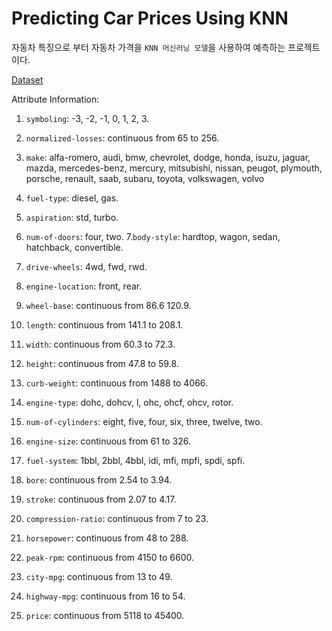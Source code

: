 # Predicting Car Prices Using KNN

자동차 특징으로 부터 자동차 가격을 `KNN 머신러닝 모델`을 사용하여 예측하는 프로젝트이다.

[Dataset](https://archive.ics.uci.edu/ml/datasets/automobile)


Attribute Information:

1. `symboling`: -3, -2, -1, 0, 1, 2, 3. 
2. `normalized-losses`: continuous from 65 to 256. 
3. `make`: 
alfa-romero, audi, bmw, chevrolet, dodge, honda, 
isuzu, jaguar, mazda, mercedes-benz, mercury, 
mitsubishi, nissan, peugot, plymouth, porsche, 
renault, saab, subaru, toyota, volkswagen, volvo 

4. `fuel-type`: diesel, gas. 
5. `aspiration`: std, turbo. 
6. `num-of-doors`: four, two. 
7.`body-style`: hardtop, wagon, sedan, hatchback, convertible. 
8. `drive-wheels`: 4wd, fwd, rwd. 
9. `engine-location`: front, rear. 
10. `wheel-base`: continuous from 86.6 120.9. 
11. `length`: continuous from 141.1 to 208.1. 
12. `width`: continuous from 60.3 to 72.3. 
13. `height`: continuous from 47.8 to 59.8. 
14. `curb-weight`: continuous from 1488 to 4066. 
15. `engine-type`: dohc, dohcv, l, ohc, ohcf, ohcv, rotor. 
16. `num-of-cylinders`: eight, five, four, six, three, twelve, two. 
17. `engine-size`: continuous from 61 to 326. 
18. `fuel-system`: 1bbl, 2bbl, 4bbl, idi, mfi, mpfi, spdi, spfi. 
19. `bore`: continuous from 2.54 to 3.94. 
20. `stroke`: continuous from 2.07 to 4.17. 
21. `compression-ratio`: continuous from 7 to 23. 
22. `horsepower`: continuous from 48 to 288. 
23. `peak-rpm`: continuous from 4150 to 6600. 
24. `city-mpg`: continuous from 13 to 49. 
25. `highway-mpg`: continuous from 16 to 54. 
26. `price`: continuous from 5118 to 45400.
